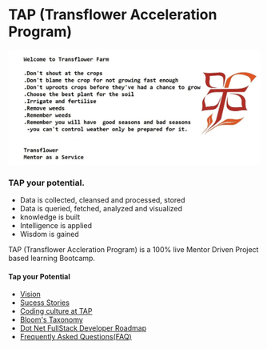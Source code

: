 # TAP (Transflower Acceleration Program)
<img src="https://github.com/RaviTambade/tap/blob/main/images/TransflowerFarm.jpg"/>

### TAP your potential.
- Data is collected, cleansed and processed, stored
- Data is queried, fetched, analyzed and visualized
- knowledge is built
- Intelligence is applied
- Wisdom is gained

TAP (Transflower Accleration Program) is a  100% live Mentor Driven Project based learning Bootcamp.

#### Tap your Potential
- [Vision](https://github.com/RaviTambade/tap/blob/main/notes/vision.md)
- [Sucess Stories](https://github.com/RaviTambade/tap/blob/main/notes/successstories.md)
- [Coding culture at TAP](https://github.com/RaviTambade/tap/blob/main/notes/codingculture.md)
- [Bloom's Taxonomy](https://github.com/RaviTambade/tap/blob/main/notes/bloomsTaxonomyTAP.md)
- [Dot Net FullStack Developer Roadmap](https://github.com/RaviTambade/tap/blob/main/notes/dotnetfullstack.md)
- [Frequently Asked Questions(FAQ)](https://github.com/RaviTambade/tap/blob/main/notes/FAQ.md)